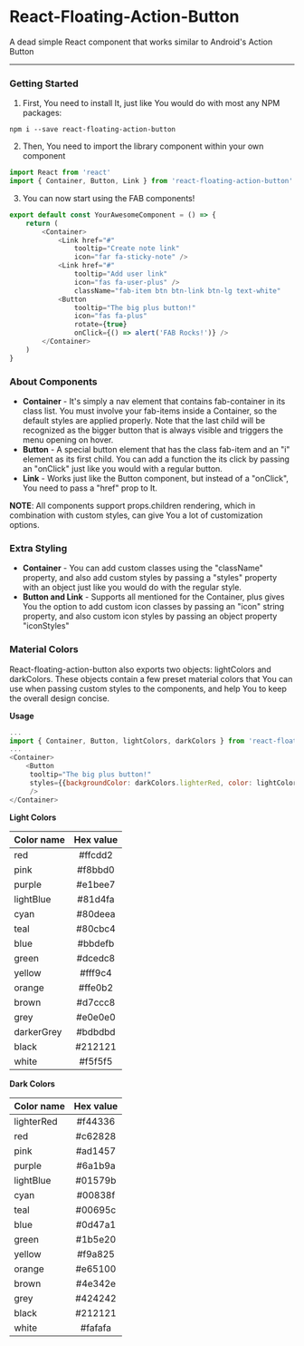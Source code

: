 # React-Floating-Action-Button
A dead simple React component that works similar to Android's Action Button
___

### Getting Started
1. First, You need to install It, just like You would do with most any NPM packages:
```
npm i --save react-floating-action-button
```

2. Then, You need to import the library component within your own component
``` javascript
import React from 'react'
import { Container, Button, Link } from 'react-floating-action-button'
```

3. You can now start using the FAB components!
``` javascript
export default const YourAwesomeComponent = () => {
    return (
        <Container>
            <Link href="#"
                tooltip="Create note link"
                icon="far fa-sticky-note" />
            <Link href="#"
                tooltip="Add user link"
                icon="fas fa-user-plus" />
                className="fab-item btn btn-link btn-lg text-white"
            <Button
                tooltip="The big plus button!"
                icon="fas fa-plus"
                rotate={true}
                onClick={() => alert('FAB Rocks!')} />
        </Container>
    )
}
```


### About Components
- **Container** - It's simply a nav element that contains fab-container in its class list. You must involve your fab-items inside a Container, so the default styles are applied properly. Note that the last child will be recognized as the bigger button that is always visible and triggers the menu opening on hover.
- **Button** - A special button element that has the class fab-item and an "i" element as its first child. You can add a function the its click by passing an "onClick" just like you would with a regular button.
- **Link** - Works just like the Button component, but instead of a "onClick", You need to pass a "href" prop to It.

**NOTE**: All components support props.children rendering, which in combination with custom styles, can give You a lot of customization options.

### Extra Styling
- **Container** - You can add custom classes using the "className" property, and also add custom styles by passing a "styles" property with an object just like you would do with the regular style.
- **Button and Link** - Supports all mentioned for the Container, plus gives You the option to add custom icon classes by passing an "icon" string property, and also custom icon styles by passing an object property "iconStyles"

### Material Colors
React-floating-action-button also exports two objects: lightColors and darkColors. These objects contain a few preset material colors that You can use when passing custom styles to the components, and help You to keep the overall design concise.

**Usage**
``` javascript
...
import { Container, Button, lightColors, darkColors } from 'react-floating-action-button'
...
<Container>
    <Button
     tooltip="The big plus button!"
     styles={{backgroundColor: darkColors.lighterRed, color: lightColors.white}}
     />
</Container>

```
**Light Colors**

| Color name    | Hex value     |
| ------------- |:-------------:|
| red           | #ffcdd2     |
| pink          | #f8bbd0     |
| purple        | #e1bee7     |
| lightBlue     | #81d4fa     |
| cyan          | #80deea     |
| teal          | #80cbc4     |
| blue          | #bbdefb     |
| green         | #dcedc8     |
| yellow        | #fff9c4     |
| orange        | #ffe0b2     |
| brown         | #d7ccc8     |
| grey          |#e0e0e0      |
| darkerGrey    | #bdbdbd     |
| black         | #212121     |
| white         | #f5f5f5     |

**Dark Colors**

| Color name    | Hex value     |
| ------------- |:-------------:|
| lighterRed    | #f44336     |
| red           | #c62828     |
| pink          | #ad1457     |
| purple        | #6a1b9a     |
| lightBlue     | #01579b     |
| cyan          | #00838f     |
| teal          | #00695c     |
| blue          | #0d47a1     |
| green         | #1b5e20     |
| yellow        | #f9a825     |
| orange        | #e65100     |
| brown         | #4e342e     |
| grey          |#424242      |
| black         | #212121     |
| white         | #fafafa     |
